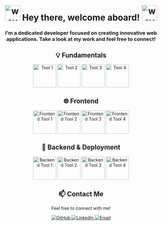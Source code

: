 <h1 align="center">
  <img src="https://user-images.githubusercontent.com/18350557/176309783-0785949b-9127-417c-8b55-ab5a4333674e.gif" alt="wave" width="50">
  Hey there, welcome aboard! 
  <img src="https://user-images.githubusercontent.com/18350557/176309783-0785949b-9127-417c-8b55-ab5a4333674e.gif" alt="wave" width="50">
</h1>

<h3 align="center">
  I'm a dedicated developer focused on creating innovative web applications. 
  Take a look at my work and feel free to connect!
</h3>

<div align="center">
  <h2>💡 Fundamentals</h2>
  <img src="https://github.com/user-attachments/assets/5932717f-7993-4aeb-befc-2d1ba22b6623" width="75" alt="Tool 1">
  <img src="https://github.com/user-attachments/assets/b433cc6b-f692-418b-91e4-7300be0ef907" width="75" alt="Tool 2">
  <img src="https://github.com/user-attachments/assets/38b2646b-7fde-48d7-9741-21d708607c4e" width="75" alt="Tool 3">
  <img src="https://github.com/user-attachments/assets/7ca93a12-adfd-4ac4-a140-c420f03364ca" width="75" alt="Tool 4">
</div>

<div align="center">
  <h2>🌐 Frontend</h2>
  <img src="https://github.com/user-attachments/assets/112c5f12-26e5-4e84-aaac-984937ebce05" width="75" alt="Frontend Tool 1">
  <img src="https://github.com/user-attachments/assets/ebb4dbe6-537e-4ca1-8473-0b15045f11c3" width="75" alt="Frontend Tool 2">
  <img src="https://github.com/user-attachments/assets/cca95d72-aaaf-4de5-878c-63443b5793f8" width="75" alt="Frontend Tool 3">
  <img src="https://github.com/user-attachments/assets/3412d02c-cf5d-4b66-8e62-89e4b3606bea" width="75" alt="Frontend Tool 4">
</div>

<div align="center">
  <h2>🚀 Backend & Deployment</h2>
  <img src="https://github.com/user-attachments/assets/3002cc07-72e6-4c3a-9930-337ae256f4f8" width="75" alt="Backend Tool 1">
  <img src="https://github.com/user-attachments/assets/7ba4f489-7ee9-4659-80a1-52f95d72570a" width="75" alt="Backend Tool 2">
  <img src="https://github.com/user-attachments/assets/0ce2236e-742e-4448-a5b5-5b9e9d10f13d" width="75" alt="Backend Tool 3">
  <img src="https://github.com/user-attachments/assets/4ba3df71-82b4-41a8-8454-58b227a16272" width="75" alt="Backend Tool 4">
</div>

<div align="center">
  <h2>📫 Contact Me</h2>
  <p align="center">
    Feel free to connect with me!
  </p>
  <a href="https://github.com/atilla1">
    <img src="https://img.shields.io/badge/-GitHub-black?style=flat-square&logo=github&logoColor=white" alt="GitHub">
  </a>
  <a href="https://www.linkedin.com/in/atyu/">
    <img src="https://img.shields.io/badge/-LinkedIn-blue?style=flat-square&logo=linkedin&logoColor=white" alt="LinkedIn">
  </a>
  <a href="mailto:atilla1993@hotmail.se">
    <img src="https://img.shields.io/badge/-Email-red?style=flat-square&logo=gmail&logoColor=white" alt="Email">
  </a>
</div>
